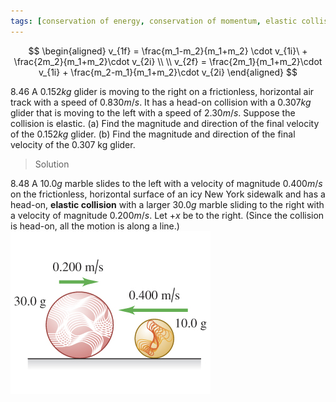 ```yaml
---
tags: [conservation of energy, conservation of momentum, elastic collision]
---
```


$$
\begin{aligned}
v_{1f} = \frac{m_1-m_2}{m_1+m_2} \cdot v_{1i}\ + \frac{2m_2}{m_1+m_2}\cdot v_{2i} \\
\\
v_{2f} = \frac{2m_1}{m_1+m_2}\cdot v_{1i} + \frac{m_2-m_1}{m_1+m_2}\cdot v_{2i}
\end{aligned}
$$

8.46 A $0.152 kg$ glider is moving to the right on a frictionless, horizontal air track with a speed of $0.830 m/s$. It has a head-on collision with a $0.307 kg$ glider that is moving to the left with a speed of $2.30 m/s$. Suppose the collision is elastic.
(a) Find the magnitude and direction of the final velocity of the $0.152 kg$ glider.
(b) Find the magnitude and direction of the final velocity of the 0.307 kg glider.
>Solution


8.48 A $10.0 g$ marble slides to the left with a velocity of magnitude $0.400 m/s$ on the frictionless, horizontal surface of an icy New York sidewalk and has a head-on, **elastic collision** with a larger $30.0 g$ marble sliding to the right with a velocity of magnitude $0.200 m/s$. Let $+x$ be to the right. (Since the collision is head-on, all the motion is along a line.)
![Graph (8.48)](../assets/8.48.jpg)
